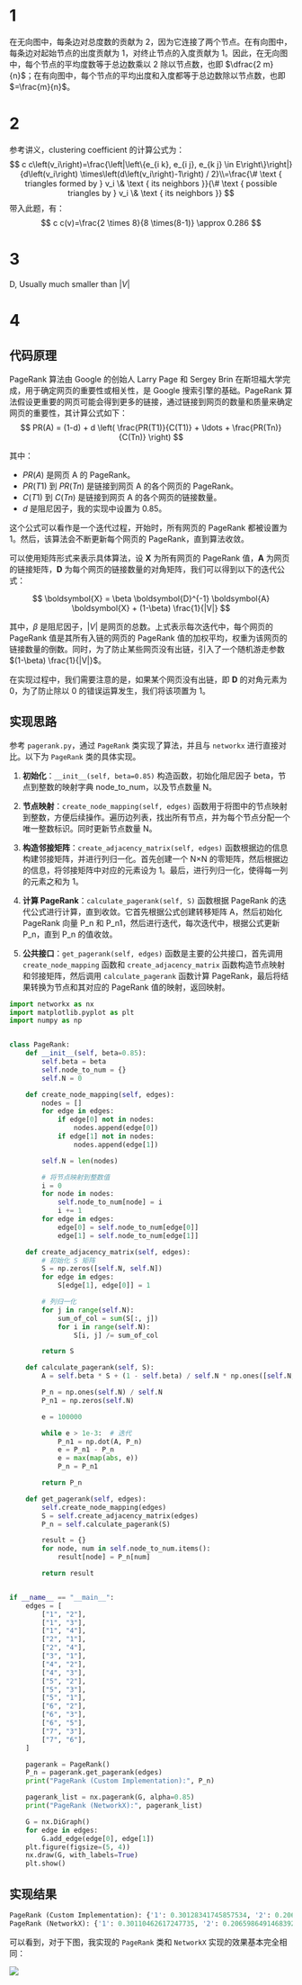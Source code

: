 # 1

在无向图中，每条边对总度数的贡献为 2，因为它连接了两个节点。在有向图中，每条边对起始节点的出度贡献为 1，对终止节点的入度贡献为 1。因此，在无向图中，每个节点的平均度数等于总边数乘以 2 除以节点数，也即 $\dfrac{2 m}{n}$；在有向图中，每个节点的平均出度和入度都等于总边数除以节点数，也即 $=\frac{m}{n}$。

# 2

参考讲义，clustering coefficient 的计算公式为：
$$
c c\left(v_i\right)=\frac{\left|\left\{e_{i k}, e_{i j}, e_{k j} \in E\right\}\right|}{d\left(v_i\right) \times\left(d\left(v_i\right)-1\right) / 2}\\=\frac{\# \text { triangles formed by } v_i \& \text { its neighbors }}{\# \text { possible triangles by } v_i \& \text { its neighbors }}
$$
带入此题，有：
$$
c c(v)=\frac{2 \times 8}{8 \times(8-1)} \approx 0.286
$$

# 3

D, Usually much smaller than $|V|$

# 4

## 代码原理

PageRank 算法由 Google 的创始人 Larry Page 和 Sergey Brin 在斯坦福大学完成，用于确定网页的重要性或相关性，是 Google 搜索引擎的基础。PageRank 算法假设更重要的网页可能会得到更多的链接，通过链接到网页的数量和质量来确定网页的重要性，其计算公式如下：
$$
PR(A) = (1-d) + d \left( \frac{PR(T1)}{C(T1)} + \ldots + \frac{PR(Tn)}{C(Tn)} \right)
$$

其中：

- $PR(A)$ 是网页 A 的 PageRank。
- $PR(T1)$ 到 $PR(Tn)$ 是链接到网页 A 的各个网页的 PageRank。
- $C(T1)$ 到 $C(Tn)$ 是链接到网页 A 的各个网页的链接数量。
- $d$ 是阻尼因子，我的实现中设置为 0.85。

这个公式可以看作是一个迭代过程，开始时，所有网页的 PageRank 都被设置为 1。然后，该算法会不断更新每个网页的 PageRank，直到算法收敛。

可以使用矩阵形式来表示具体算法，设 $\boldsymbol{X}$ 为所有网页的 PageRank 值，$\boldsymbol{A}$ 为网页的链接矩阵，$\boldsymbol{D}$ 为每个网页的链接数量的对角矩阵，我们可以得到以下的迭代公式：

$$
\boldsymbol{X} = \beta \boldsymbol{D}^{-1} \boldsymbol{A} \boldsymbol{X} + (1-\beta) \frac{1}{|V|}
$$

其中，$\beta$ 是阻尼因子，$|V|$ 是网页的总数。上式表示每次迭代中，每个网页的 PageRank 值是其所有入链的网页的 PageRank 值的加权平均，权重为该网页的链接数量的倒数。同时，为了防止某些网页没有出链，引入了一个随机游走参数 $(1-\beta) \frac{1}{|V|}$。

在实现过程中，我们需要注意的是，如果某个网页没有出链，即 $\boldsymbol{D}$ 的对角元素为 0，为了防止除以 0 的错误运算发生，我们将该项置为 1。

## 实现思路

参考 `pagerank.py`，通过 `PageRank` 类实现了算法，并且与 `networkx` 进行直接对比。以下为 `PageRank` 类的具体实现。

1. **初始化**：`__init__(self, beta=0.85)` 构造函数，初始化阻尼因子 beta，节点到整数的映射字典 node_to_num，以及节点数量  N。

2. **节点映射**：`create_node_mapping(self, edges)` 函数用于将图中的节点映射到整数，方便后续操作。遍历边列表，找出所有节点，并为每个节点分配一个唯一整数标识。同时更新节点数量 N。

3. **构造邻接矩阵**：`create_adjacency_matrix(self, edges)` 函数根据边的信息构建邻接矩阵，并进行列归一化。首先创建一个 N×N 的零矩阵，然后根据边的信息，将邻接矩阵中对应的元素设为 1。最后，进行列归一化，使得每一列的元素之和为 1。

4. **计算 PageRank**：`calculate_pagerank(self, S)` 函数根据 PageRank 的迭代公式进行计算，直到收敛。它首先根据公式创建转移矩阵 A，然后初始化 PageRank 向量 P_n 和 P_n1，然后进行迭代，每次迭代中，根据公式更新 P_n，直到 P_n 的值收敛。

5. **公共接口**：`get_pagerank(self, edges)` 函数是主要的公共接口，首先调用 `create_node_mapping` 函数和 `create_adjacency_matrix` 函数构造节点映射和邻接矩阵，然后调用 `calculate_pagerank` 函数计算 PageRank，最后将结果转换为节点和其对应的 PageRank 值的映射，返回映射。

```python
import networkx as nx
import matplotlib.pyplot as plt
import numpy as np


class PageRank:
    def __init__(self, beta=0.85):
        self.beta = beta
        self.node_to_num = {}
        self.N = 0

    def create_node_mapping(self, edges):
        nodes = []
        for edge in edges:
            if edge[0] not in nodes:
                nodes.append(edge[0])
            if edge[1] not in nodes:
                nodes.append(edge[1])

        self.N = len(nodes)

        # 将节点映射到整数值
        i = 0
        for node in nodes:
            self.node_to_num[node] = i
            i += 1
        for edge in edges:
            edge[0] = self.node_to_num[edge[0]]
            edge[1] = self.node_to_num[edge[1]]

    def create_adjacency_matrix(self, edges):
        # 初始化 S 矩阵
        S = np.zeros([self.N, self.N])
        for edge in edges:
            S[edge[1], edge[0]] = 1

        # 列归一化
        for j in range(self.N):
            sum_of_col = sum(S[:, j])
            for i in range(self.N):
                S[i, j] /= sum_of_col

        return S

    def calculate_pagerank(self, S):
        A = self.beta * S + (1 - self.beta) / self.N * np.ones([self.N, self.N])

        P_n = np.ones(self.N) / self.N
        P_n1 = np.zeros(self.N)

        e = 100000

        while e > 1e-3:  # 迭代
            P_n1 = np.dot(A, P_n)
            e = P_n1 - P_n
            e = max(map(abs, e))
            P_n = P_n1

        return P_n

    def get_pagerank(self, edges):
        self.create_node_mapping(edges)
        S = self.create_adjacency_matrix(edges)
        P_n = self.calculate_pagerank(S)

        result = {}
        for node, num in self.node_to_num.items():
            result[node] = P_n[num]

        return result


if __name__ == "__main__":
    edges = [
        ["1", "2"],
        ["1", "3"],
        ["1", "4"],
        ["2", "1"],
        ["2", "4"],
        ["3", "1"],
        ["4", "2"],
        ["4", "3"],
        ["5", "2"],
        ["5", "3"],
        ["5", "1"],
        ["6", "2"],
        ["6", "3"],
        ["6", "5"],
        ["7", "3"],
        ["7", "6"],
    ]

    pagerank = PageRank()
    P_n = pagerank.get_pagerank(edges)
    print("PageRank (Custom Implementation):", P_n)

    pagerank_list = nx.pagerank(G, alpha=0.85)
    print("PageRank (NetworkX):", pagerank_list)

    G = nx.DiGraph()
    for edge in edges:
        G.add_edge(edge[0], edge[1])
    plt.figure(figsize=(5, 4))
    nx.draw(G, with_labels=True)
    plt.show()
```

## 实现结果

```python
PageRank (Custom Implementation): {'1': 0.30128341745857534, '2': 0.20653357735051944, '3': 0.21564072020766228, '4': 0.1944976421260999, '5': 0.030080357142857145, '6': 0.030535714285714288, '7': 0.02142857142857143}
PageRank (NetworkX): {'1': 0.30110462617247735, '2': 0.20659864914683923, '3': 0.21570579200398207, '4': 0.19454628981955846, '5': 0.030080357142857145, '6': 0.03053571428571429, '7': 0.021428571428571432}
```

可以看到，对于下图，我实现的 `PageRank` 类和 `NetworkX` 实现的效果基本完全相同：

![](./graph.png)
